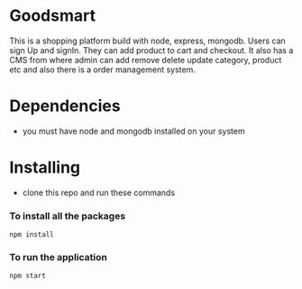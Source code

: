 # Goodsmart
This is a shopping platform build with node, express, mongodb. Users can sign Up and signIn. They can add product to cart and checkout. It also has a CMS from where admin can add remove delete update category, product etc and also there is a order management system.
# Dependencies
* you must have node and mongodb installed on your system
# Installing
* clone this repo and run these commands
### To install all the packages
```
npm install
```

### To run the application
```
npm start
```

